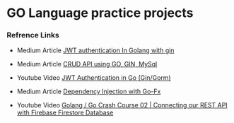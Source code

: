# GO Language practice projects 

### Refrence Links
- Medium Article [JWT authentication In Golang with gin
](https://articles.wesionary.team/jwt-authentication-in-golang-with-gin-63dbc0816d55)
- Medium Article [CRUD API using GO, GIN, MySql
](https://articles.wesionary.team/crud-api-using-go-d55b0ace211e)
- Youtube Video [JWT Authentication in Go (Gin/Gorm)
](https://www.youtube.com/watch?v=ma7rUS_vW9M)
- Medium Article [Dependency Injection with Go-Fx
](https://articles.wesionary.team/dependency-injection-with-go-fx-b698a6585cf0)

- Youtube Video [Golang / Go Crash Course 02 | Connecting our REST API with Firebase Firestore Database
](https://www.youtube.com/watch?v=RHa4D6aNVpg&list=PL3eAkoh7fypqUQUQPn-bXtfiYT_ZSVKmB&index=3)

